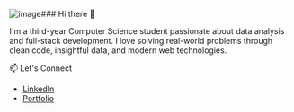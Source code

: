 ![image](https://github.com/user-attachments/assets/170b305d-7e56-45f9-ab60-a7c61a569cb3)### Hi there 👋

I'm a third-year Computer Science student passionate about data analysis and full-stack development. I love solving real-world problems through clean code, insightful data, and modern web technologies.

📫 Let's Connect
- [LinkedIn](https://www.linkedin.com/in/ruhanimittal/)
- [Portfolio](https://ruhanimittal.netlify.app)

<!--
**RuhaniMittal29/RuhaniMittal29** is a ✨ _special_ ✨ repository because its `README.md` (this file) appears on your GitHub profile.

Here are some ideas to get you started:

- 🔭 I’m currently working on ...
- 🌱 I’m currently learning ...
- 👯 I’m looking to collaborate on ...
- 📫 [LinkedIn]([https://www.linkedin.com/in/ruhanimittal/])
- [Portfolio]([https://ruhanimittal.netlify.app])
- ⚡ Fun fact: ...
-->
